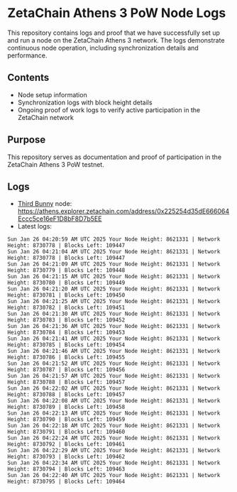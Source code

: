 # ZetaChain Athens 3 PoW Node Logs
This repository contains logs and proof that we have successfully set up and run a node on the ZetaChain Athens 3 network. The logs demonstrate continuous node operation, including synchronization details and performance.

## Contents
- Node setup information
- Synchronization logs with block height details
- Ongoing proof of work logs to verify active participation in the ZetaChain network

## Purpose
This repository serves as documentation and proof of participation in the ZetaChain Athens 3 PoW testnet.

## Logs

- [Third Bunny](https://thirdbunny.xyz/) node: https://athens.explorer.zetachain.com/address/0x225254d35dE666064Eccc5ce16eF1D8bF8D7b5EE
- Latest logs:
```
Sun Jan 26 04:20:59 AM UTC 2025 Your Node Height: 8621331 | Network Height: 8730778 | Blocks Left: 109447
Sun Jan 26 04:21:04 AM UTC 2025 Your Node Height: 8621331 | Network Height: 8730778 | Blocks Left: 109447
Sun Jan 26 04:21:09 AM UTC 2025 Your Node Height: 8621331 | Network Height: 8730779 | Blocks Left: 109448
Sun Jan 26 04:21:15 AM UTC 2025 Your Node Height: 8621331 | Network Height: 8730780 | Blocks Left: 109449
Sun Jan 26 04:21:20 AM UTC 2025 Your Node Height: 8621331 | Network Height: 8730781 | Blocks Left: 109450
Sun Jan 26 04:21:25 AM UTC 2025 Your Node Height: 8621331 | Network Height: 8730782 | Blocks Left: 109451
Sun Jan 26 04:21:30 AM UTC 2025 Your Node Height: 8621331 | Network Height: 8730783 | Blocks Left: 109452
Sun Jan 26 04:21:36 AM UTC 2025 Your Node Height: 8621331 | Network Height: 8730784 | Blocks Left: 109453
Sun Jan 26 04:21:41 AM UTC 2025 Your Node Height: 8621331 | Network Height: 8730785 | Blocks Left: 109454
Sun Jan 26 04:21:46 AM UTC 2025 Your Node Height: 8621331 | Network Height: 8730786 | Blocks Left: 109455
Sun Jan 26 04:21:52 AM UTC 2025 Your Node Height: 8621331 | Network Height: 8730787 | Blocks Left: 109456
Sun Jan 26 04:21:57 AM UTC 2025 Your Node Height: 8621331 | Network Height: 8730788 | Blocks Left: 109457
Sun Jan 26 04:22:02 AM UTC 2025 Your Node Height: 8621331 | Network Height: 8730788 | Blocks Left: 109457
Sun Jan 26 04:22:08 AM UTC 2025 Your Node Height: 8621331 | Network Height: 8730789 | Blocks Left: 109458
Sun Jan 26 04:22:13 AM UTC 2025 Your Node Height: 8621331 | Network Height: 8730790 | Blocks Left: 109459
Sun Jan 26 04:22:18 AM UTC 2025 Your Node Height: 8621331 | Network Height: 8730791 | Blocks Left: 109460
Sun Jan 26 04:22:24 AM UTC 2025 Your Node Height: 8621331 | Network Height: 8730792 | Blocks Left: 109461
Sun Jan 26 04:22:29 AM UTC 2025 Your Node Height: 8621331 | Network Height: 8730793 | Blocks Left: 109462
Sun Jan 26 04:22:34 AM UTC 2025 Your Node Height: 8621331 | Network Height: 8730794 | Blocks Left: 109463
Sun Jan 26 04:22:40 AM UTC 2025 Your Node Height: 8621331 | Network Height: 8730795 | Blocks Left: 109464
```

